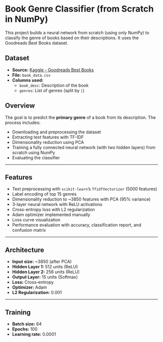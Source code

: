 # Book Genre Classifier (from Scratch in NumPy)

This project builds a neural network from scratch (using only NumPy) to classify the genre of books based on their descriptions. It uses the Goodreads Best Books dataset.

## Dataset

- **Source:** [Kaggle - Goodreads Best Books](https://www.kaggle.com/datasets/meetnaren/goodreads-best-books)
- **File:** `book_data.csv`
- **Columns used:**
  - `book_desc`: Description of the book
  - `genres`: List of genres (split by `|`)

## Overview

The goal is to predict the **primary genre** of a book from its description. The process includes:

- Downloading and preprocessing the dataset
- Extracting text features with TF-IDF
- Dimensionality reduction using PCA
- Training a fully connected neural network (with two hidden layers) from scratch using NumPy
- Evaluating the classifier

---

## Features

- Text preprocessing with `scikit-learn`’s `TfidfVectorizer` (5000 features)
- Label encoding of top 15 genres
- Dimensionality reduction to ~3850 features with PCA (95% variance)
- 3-layer neural network with ReLU activations
- Cross-entropy loss with L2 regularization
- Adam optimizer implemented manually
- Loss curve visualization
- Performance evaluation with accuracy, classification report, and confusion matrix

---

## Architecture

- **Input size:** ~3850 (after PCA)
- **Hidden Layer 1:** 512 units (ReLU)
- **Hidden Layer 2:** 256 units (ReLU)
- **Output Layer:** 15 units (Softmax)
- **Loss:** Cross-entropy
- **Optimizer:** Adam
- **L2 Regularization:** 0.001

---

## Training

- **Batch size:** 64
- **Epochs:** 100
- **Learning rate:** 0.0001

